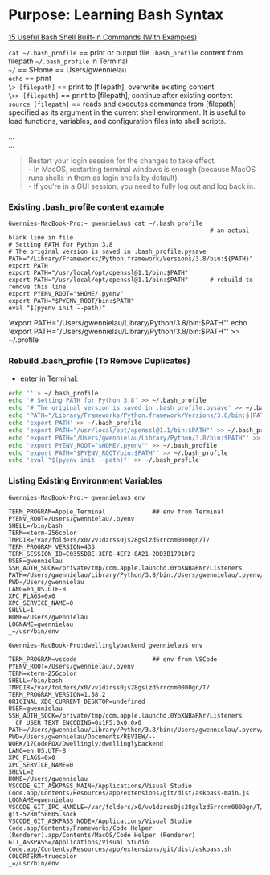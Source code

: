 # Purpose: Learning Bash Syntax 

[15 Useful Bash Shell Built-in Commands (With Examples)](https://www.thegeekstuff.com/2010/08/bash-shell-builtin-commands/)

`cat ~/.bash_profile` == print or output file `.bash_profile` content from filepath `~/.bash_profile` in Terminal  
`~/` == $Home == Users/gwennielau  
`echo` == print  
`\> [filepath]` == print to [filepath], overwrite existing content  
`\>> [filepath]` == print to [filepath], continue after existing content  
`source [filepath]` == reads and executes commands from [filepath] specified as its argument in the current shell environment. It is useful to load functions, variables, and configuration files into shell scripts.  

...  
...  

> Restart your login session for the changes to take effect.  
    - In MacOS, restarting terminal windows is enough (because MacOS runs shells in them as login shells by default).  
    - If you're in a GUI session, you need to fully log out and log back in.  

### Existing .bash_profile content example
```terminal
Gwennies-MacBook-Pro:~ gwennielau$ cat ~/.bash_profile
                                                        # an actual blank line in file
# Setting PATH for Python 3.8  
# The original version is saved in .bash_profile.pysave  
PATH="/Library/Frameworks/Python.framework/Versions/3.8/bin:${PATH}"  
export PATH  
export PATH="/usr/local/opt/openssl@1.1/bin:$PATH"  
export PATH="/usr/local/opt/openssl@1.1/bin:$PATH"      # rebuild to remove this line
export PYENV_ROOT="$HOME/.pyenv"  
export PATH="$PYENV_ROOT/bin:$PATH"  
eval "$(pyenv init --path)"  
```

'export PATH="/Users/gwennielau/Library/Python/3.8/bin:$PATH"'
echo 'export PATH="/Users/gwennielau/Library/Python/3.8/bin:$PATH"' >> ~/.profile

### Rebuild .bash_profile (To Remove Duplicates)
- enter in Terminal:
```bash
echo '' > ~/.bash_profile
echo '# Setting PATH for Python 3.8' >> ~/.bash_profile
echo '# The original version is saved in .bash_profile.pysave' >> ~/.bash_profile
echo 'PATH="/Library/Frameworks/Python.framework/Versions/3.8/bin:${PATH}"' >> ~/.bash_profile
echo 'export PATH' >> ~/.bash_profile
echo 'export PATH="/usr/local/opt/openssl@1.1/bin:$PATH"' >> ~/.bash_profile
echo 'export PATH="/Users/gwennielau/Library/Python/3.8/bin:$PATH"' >> ~/.bash_profile
echo 'export PYENV_ROOT="$HOME/.pyenv"' >> ~/.bash_profile
echo 'export PATH="$PYENV_ROOT/bin:$PATH"' >> ~/.bash_profile
echo 'eval "$(pyenv init --path)"' >> ~/.bash_profile
```

### Listing Existing Environment Variables
```terminal
Gwennies-MacBook-Pro:~ gwennielau$ env

TERM_PROGRAM=Apple_Terminal             ## env from Terminal
PYENV_ROOT=/Users/gwennielau/.pyenv
SHELL=/bin/bash
TERM=xterm-256color
TMPDIR=/var/folders/x0/vv1dzrss0js28gslzd5rrcnm0000gn/T/
TERM_PROGRAM_VERSION=433
TERM_SESSION_ID=C0355DBE-3EFD-4EF2-8A21-2DD3B1791DF2
USER=gwennielau
SSH_AUTH_SOCK=/private/tmp/com.apple.launchd.0YoXNBaRNr/Listeners
PATH=/Users/gwennielau/Library/Python/3.8/bin:/Users/gwennielau/.pyenv/shims:/Users/gwennielau/.pyenv/bin:/usr/local/opt/openssl@1.1/bin:/usr/local/opt/openssl@1.1/bin:/Library/Frameworks/Python.framework/Versions/3.8/bin:/usr/local/bin:/usr/bin:/bin:/usr/sbin:/sbin:/usr/local/share/dotnet:~/.dotnet/tools
PWD=/Users/gwennielau
LANG=en_US.UTF-8
XPC_FLAGS=0x0
XPC_SERVICE_NAME=0
SHLVL=1
HOME=/Users/gwennielau
LOGNAME=gwennielau
_=/usr/bin/env
```

```
Gwennies-MacBook-Pro:dwellinglybackend gwennielau$ env

TERM_PROGRAM=vscode                     ## env from VSCode
PYENV_ROOT=/Users/gwennielau/.pyenv
TERM=xterm-256color
SHELL=/bin/bash
TMPDIR=/var/folders/x0/vv1dzrss0js28gslzd5rrcnm0000gn/T/
TERM_PROGRAM_VERSION=1.58.2
ORIGINAL_XDG_CURRENT_DESKTOP=undefined
USER=gwennielau
SSH_AUTH_SOCK=/private/tmp/com.apple.launchd.0YoXNBaRNr/Listeners
__CF_USER_TEXT_ENCODING=0x1F5:0x0:0x0
PATH=/Users/gwennielau/Library/Python/3.8/bin:/Users/gwennielau/.pyenv/shims:/Users/gwennielau/.pyenv/bin:/usr/local/opt/openssl@1.1/bin:/usr/local/opt/openssl@1.1/bin:/Library/Frameworks/Python.framework/Versions/3.8/bin:/usr/local/bin:/usr/bin:/bin:/usr/sbin:/sbin:/usr/local/share/dotnet:~/.dotnet/tools:/usr/local/opt/openssl@1.1/bin:/Library/Frameworks/Python.framework/Versions/3.8/bin
PWD=/Users/gwennielau/Documents/REVIEW/--WORK/17CodePDX/Dwellingly/dwellinglybackend
LANG=en_US.UTF-8
XPC_FLAGS=0x0
XPC_SERVICE_NAME=0
SHLVL=2
HOME=/Users/gwennielau
VSCODE_GIT_ASKPASS_MAIN=/Applications/Visual Studio Code.app/Contents/Resources/app/extensions/git/dist/askpass-main.js
LOGNAME=gwennielau
VSCODE_GIT_IPC_HANDLE=/var/folders/x0/vv1dzrss0js28gslzd5rrcnm0000gn/T/vscode-git-5280f58605.sock
VSCODE_GIT_ASKPASS_NODE=/Applications/Visual Studio Code.app/Contents/Frameworks/Code Helper (Renderer).app/Contents/MacOS/Code Helper (Renderer)
GIT_ASKPASS=/Applications/Visual Studio Code.app/Contents/Resources/app/extensions/git/dist/askpass.sh
COLORTERM=truecolor
_=/usr/bin/env
```




